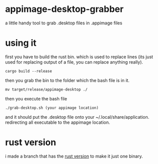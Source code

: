 # appimage-desktop-grabber
a little handy tool to grab .desktop files in .appimage files

# using it
first you have to build the rust bin. which is used to replace lines (its just used for replacing output of a file, you can replace anything really).

``cargo build --release``

then you grab the bin to the folder which the bash file is in it.

``mv target/release/appimage-desktop ./``

then you execute the bash file

``./grab-desktop.sh (your appimage location)``

and it should put the .desktop file onto your ~/.local/share/application. redirecting all executable to the appimage location.

# rust version
i made a branch that has the [rust version](https://github.com/Git-Fal7/appimage-desktop-grabber/tree/full-rust) to make it just one binary.
